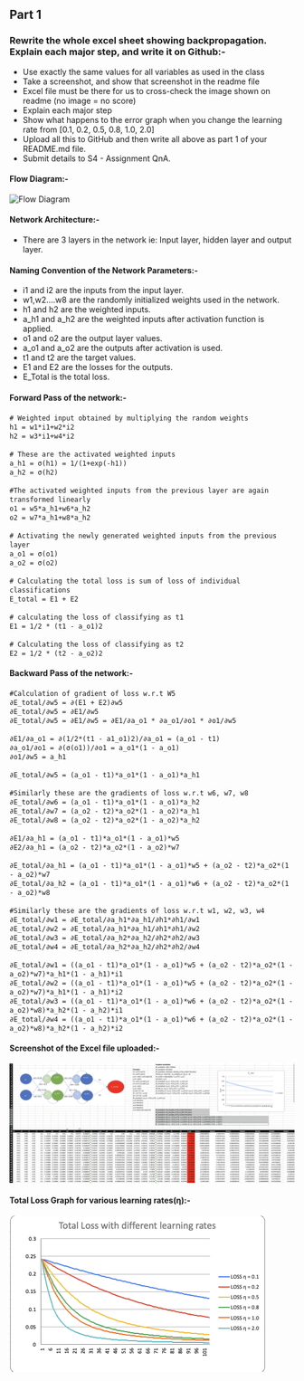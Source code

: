 ## **Part 1**

### **Rewrite the whole excel sheet showing backpropagation. Explain each major step, and write it on Github:-**
* Use exactly the same values for all variables as used in the class
* Take a screenshot, and show that screenshot in the readme file
* Excel file must be there for us to cross-check the image shown on readme (no image = no score)
* Explain each major step
* Show what happens to the error graph when you change the learning rate from [0.1, 0.2, 0.5, 0.8, 1.0, 2.0] 
* Upload all this to GitHub and then write all above as part 1 of your README.md file. 
* Submit details to S4 - Assignment QnA. 

#### **Flow Diagram:-**
![Flow Diagram](https://user-images.githubusercontent.com/50147394/120021125-f3e42600-bfea-11eb-8108-2184f18e7a0d.png)


#### Network Architecture:-
* There are 3 layers in the network 
ie: Input layer, hidden layer and output layer.

#### Naming Convention of the Network Parameters:- 
* i1 and i2 are the inputs from the input layer.
* w1,w2....w8 are the randomly initialized weights used in the network.
* h1 and h2 are the weighted inputs.
* a_h1 and a_h2 are the weighted inputs after activation function is applied.
* o1 and o2 are the output layer values.
* a_o1 and a_o2 are the outputs after activation is used.
* t1 and t2 are the target values.
* E1 and E2 are the losses for the outputs.
* E_Total is the total loss.

 #### Forward Pass of the network:-
    # Weighted input obtained by multiplying the random weights
	h1 = w1*i1+w2*i2		
	h2 = w3*i1+w4*i2
	
	# These are the activated weighted inputs
	a_h1 = σ(h1) = 1/(1+exp(-h1))		
	a_h2 = σ(h2)		
	
	#The activated weighted inputs from the previous layer are again transformed linearly 
	o1 = w5*a_h1+w6*a_h2		
	o2 = w7*a_h1+w8*a_h2		
	
	# Activating the newly generated weighted inputs from the previous layer
	a_o1 = σ(o1)		
	a_o2 = σ(o2)		
	
	# Calculating the total loss is sum of loss of individual classifications
	E_total = E1 + E2	
	
	# calculating the loss of classifying as t1
	E1 = 1/2 * (t1 - a_o1)2	
	
	# Calculating the loss of classifying as t2
	E2 = 1/2 * (t2 - a_o2)2		


 #### Backward Pass of the network:-
    #Calculation of gradient of loss w.r.t W5
	∂E_total/∂w5 = ∂(E1 + E2)∂w5							
	∂E_total/∂w5 = ∂E1/∂w5							
	∂E_total/∂w5 = ∂E1/∂w5 = ∂E1/∂a_o1 * ∂a_o1/∂o1 * ∂o1/∂w5
	
	∂E1/∂a_o1 = ∂(1/2*(t1 - a1_o1)2)/∂a_o1 = (a_o1 - t1)							
	∂a_o1/∂o1 = ∂(σ(o1))/∂o1 = a_o1*(1 - a_o1)							
	∂o1/∂w5 = a_h1							

	∂E_total/∂w5 = (a_o1 - t1)*a_o1*(1 - a_o1)*a_h1	
	
	#Similarly these are the gradients of loss w.r.t w6, w7, w8
	∂E_total/∂w6 = (a_o1 - t1)*a_o1*(1 - a_o1)*a_h2							
	∂E_total/∂w7 = (a_o2 - t2)*a_o2*(1 - a_o2)*a_h1							
	∂E_total/∂w8 = (a_o2 - t2)*a_o2*(1 - a_o2)*a_h2							

	∂E1/∂a_h1 = (a_o1 - t1)*a_o1*(1 - a_o1)*w5							
	∂E2/∂a_h1 = (a_o2 - t2)*a_o2*(1 - a_o2)*w7
	
	∂E_total/∂a_h1 = (a_o1 - t1)*a_o1*(1 - a_o1)*w5 + (a_o2 - t2)*a_o2*(1 - a_o2)*w7				
	∂E_total/∂a_h2 = (a_o1 - t1)*a_o1*(1 - a_o1)*w6 + (a_o2 - t2)*a_o2*(1 - a_o2)*w8		

    #Similarly these are the gradients of loss w.r.t w1, w2, w3, w4
	∂E_total/∂w1 = ∂E_total/∂a_h1*∂a_h1/∂h1*∂h1/∂w1									
	∂E_total/∂w2 = ∂E_total/∂a_h1*∂a_h1/∂h1*∂h1/∂w2									
	∂E_total/∂w3 = ∂E_total/∂a_h2*∂a_h2/∂h2*∂h2/∂w3		
	∂E_total/∂w4 = ∂E_total/∂a_h2*∂a_h2/∂h2*∂h2/∂w4	

	∂E_total/∂w1 = ((a_o1 - t1)*a_o1*(1 - a_o1)*w5 + (a_o2 - t2)*a_o2*(1 - a_o2)*w7)*a_h1*(1 - a_h1)*i1									
	∂E_total/∂w2 = ((a_o1 - t1)*a_o1*(1 - a_o1)*w5 + (a_o2 - t2)*a_o2*(1 - a_o2)*w7)*a_h1*(1 - a_h1)*i2									
	∂E_total/∂w3 = ((a_o1 - t1)*a_o1*(1 - a_o1)*w6 + (a_o2 - t2)*a_o2*(1 - a_o2)*w8)*a_h2*(1 - a_h2)*i1									
	∂E_total/∂w4 = ((a_o1 - t1)*a_o1*(1 - a_o1)*w6 + (a_o2 - t2)*a_o2*(1 - a_o2)*w8)*a_h2*(1 - a_h2)*i2									

#### Screenshot of the Excel file uploaded:-

![Excel Work](https://github.com/NSR9/EVA8/blob/main/Backpropogation/excelss.png)


#### Total Loss Graph for various learning rates(η):-

![Total Loss Graph](https://github.com/NSR9/EVA8/blob/main/Backpropogation/totalLoss.png)


